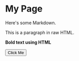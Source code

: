 # My Page

Here's some Markdown.

<p>This is a paragraph in raw HTML.</p>

<strong>Bold text using HTML</strong>

<button>Click Me</button>
